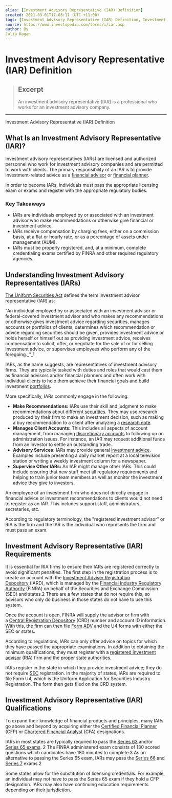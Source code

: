 ```yaml
---
alias: [Investment Advisory Representative (IAR) Definition]
created: 2021-03-01T17:03:11 (UTC +11:00)
tags: [Investment Advisory Representative (IAR) Definition, Investment Advisory Representative (IAR) Definition]
source: https://www.investopedia.com/terms/i/iar.asp
author: By
Julia Kagan
---
```


# Investment Advisory Representative (IAR) Definition

> ## Excerpt
> An investment advisory representative (IAR) is a professional who works for an investment advisory company.

---

Investment Advisory Representative (IAR) Definition
## What Is an Investment Advisory Representative (IAR)?

Investment advisory representatives (IARs) are licensed and authorized personnel who work for investment advisory companies and are permitted to work with clients. The primary responsibility of an IAR is to provide investment-related advice as a [financial advisor](https://www.investopedia.com/terms/p/personal-financial-advisor.asp) or [financial planner](https://www.investopedia.com/terms/f/financialplanner.asp).

In order to become IARs, individuals must pass the appropriate licensing exam or exams and register with the appropriate regulatory bodies.

### Key Takeaways

-   IARs are individuals employed by or associated with an investment advisor who make recommendations or otherwise give financial or investment advice.
-   IARs receive compensation by charging fees, either on a commission basis, at a flat or hourly rate, or as a percentage of assets under management (AUM).
-   IARs must be properly registered, and, at a minimum, complete credentialing exams certified by FINRA and other required regulatory agencies.

## Understanding Investment Advisory Representatives (IARs)

[The Uniform Securities Act](https://www.investopedia.com/terms/u/uniformsecuritiesact.asp) defines the term investment advisor representative (IAR) as:

"An individual employed by or associated with an investment advisor or federal-covered investment advisor and who makes any recommendations or otherwise gives investment advice regarding securities, manages accounts or portfolios of clients, determines which recommendation or advice regarding securities should be given, provides investment advice or holds herself or himself out as providing investment advice, receives compensation to solicit, offer, or negotiate for the sale of or for selling investment advice, or supervises employees who perform any of the foregoing._"_1

IARs, as the name suggests, are representatives of investment advisory firms. They are typically tasked with duties and roles that would cast them as financial advisors and/or financial planners and often work with individual clients to help them achieve their financial goals and build investment [portfolios](https://www.investopedia.com/terms/p/portfolio.asp).

More specifically, IARs commonly engage in the following:

-   **Make Recommendations:** IARs use their skill and judgment to make recommendations about different [securities](https://www.investopedia.com/terms/s/security.asp). They may use research produced by their firm to make an investment decision, such as making a buy recommendation to a client after analyzing a [research note](https://www.investopedia.com/terms/r/research_note.asp).
-   **Manages Client Accounts:** This includes all aspects of account management, from managing [discretionary accounts](https://www.investopedia.com/terms/d/discretionaryaccount.asp) to following up on administration issues. For instance, an IAR may request additional funds from an investor to settle an outstanding trade.
-   **Advisory Services:** IARs may provide general [investment advice](https://www.investopedia.com/terms/i/investment-advice.asp). Examples include presenting a daily market report at a local television station or writing a weekly investment column for a newspaper.
-   **Supervise Other IARs:** An IAR might manage other IARs. This could include ensuring that new staff meet all regulatory requirements and helping to train junior team members as well as monitor the investment advice they give to investors.

An employee of an investment firm who does not directly engage in financial advice or investment recommendations to clients would not need to register as an IAR. This includes support staff, administrators, secretaries, etc.

According to regulatory terminology, the "registered investment advisor" or RIA is the firm and the IAR is the individual who represents the firm and must pass an exam.

## Investment Advisory Representative (IAR) Requirements

It is essential for RIA firms to ensure their IARs are registered correctly to avoid significant penalties. The first step in the registration process is to create an account with the [Investment Adviser Registration Depository](https://www.investopedia.com/terms/i/investment-adviser-registration-depository-iard.asp) (IARD), which is managed by the [Financial Industry Regulatory Authority](https://www.investopedia.com/terms/f/finra.asp) (FINRA) on behalf of the Securities and Exchange Commission (SEC) and states.2 There are a few states that do not require this, so advisors who only do business in those states do not have to use this system.

Once the account is open, FINRA will supply the advisor or firm with a [Central Registration Depository](https://www.investopedia.com/terms/c/crd.asp) (CRD) number and account ID information. With this, the firm can then file [Form ADV](https://www.investopedia.com/terms/f/form_adv.asp) and the U4 forms with either the SEC or states.

According to regulations, IARs can only offer advice on topics for which they have passed the appropriate examinations. In addition to obtaining the minimum qualifications, they must register with a [registered investment advisor](https://www.investopedia.com/terms/r/ria.asp) (RIA) firm and the proper state authorities.

IARs register in the state in which they provide investment advice; they do not require [SEC](https://www.investopedia.com/video/play/securities-and-exchange-commission-sec/) registration. In the majority of states, IARs are required to file Form U4, which is the Uniform Application for Securities Industry Registration. The form then gets filed on the CRD system.

## Investment Advisory Representative (IAR) Qualifications

To expand their knowledge of financial products and principles, many IARs go above and beyond by acquiring either the [Certified Financial Planner](https://www.investopedia.com/terms/c/cfp.asp) (CFP) or [Chartered Financial Analyst](https://www.investopedia.com/terms/c/cfa.asp) (CFA) designations.

IARs in most states are typically required to pass the [Series 63](https://www.investopedia.com/terms/s/series63.asp) and/or [Series 65 exams](https://www.investopedia.com/terms/s/series65.asp). 2 The FINRA administered exam consists of 130 scored questions which candidates have 180 minutes to complete.3 As an alternative to passing the Series 65 exam, IARs may pass the [Series 66](https://www.investopedia.com/terms/s/series66.asp) and [Series 7](https://www.investopedia.com/terms/s/series7.asp) exams.2

Some states allow for the substitution of licensing credentials. For example, an individual may not have to pass the Series 65 exam if they hold a CFP designation. IARs may also have continuing education requirements depending on their jurisdiction.
